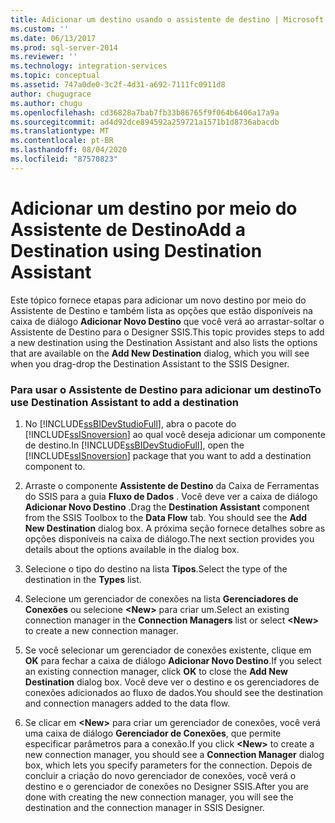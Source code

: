 ```yaml
---
title: Adicionar um destino usando o assistente de destino | Microsoft Docs
ms.custom: ''
ms.date: 06/13/2017
ms.prod: sql-server-2014
ms.reviewer: ''
ms.technology: integration-services
ms.topic: conceptual
ms.assetid: 747a0de0-3c2f-4d31-a692-7111fc0911d8
author: chugugrace
ms.author: chugu
ms.openlocfilehash: cd36828a7bab7fb33b86765f9f064b6406a17a9a
ms.sourcegitcommit: ad4d92dce894592a259721a1571b1d8736abacdb
ms.translationtype: MT
ms.contentlocale: pt-BR
ms.lasthandoff: 08/04/2020
ms.locfileid: "87570823"
---
```

# <a name="add-a-destination-using-destination-assistant"></a><span data-ttu-id="23abd-102">Adicionar um destino por meio do Assistente de Destino</span><span class="sxs-lookup"><span data-stu-id="23abd-102">Add a Destination using Destination Assistant</span></span>
  <span data-ttu-id="23abd-103">Este tópico fornece etapas para adicionar um novo destino por meio do Assistente de Destino e também lista as opções que estão disponíveis na caixa de diálogo **Adicionar Novo Destino** que você verá ao arrastar-soltar o Assistente de Destino para o Designer SSIS.</span><span class="sxs-lookup"><span data-stu-id="23abd-103">This topic provides steps to add a new destination using the Destination Assistant and also lists the options that are available on the **Add New Destination** dialog, which you will see when you drag-drop the Destination Assistant to the SSIS Designer.</span></span>  
  
### <a name="to-use-destination-assistant-to-add-a-destination"></a><span data-ttu-id="23abd-104">Para usar o Assistente de Destino para adicionar um destino</span><span class="sxs-lookup"><span data-stu-id="23abd-104">To use Destination Assistant to add a destination</span></span>  
  
1.  <span data-ttu-id="23abd-105">No [!INCLUDE[ssBIDevStudioFull](../includes/ssbidevstudiofull-md.md)], abra o pacote do [!INCLUDE[ssISnoversion](../includes/ssisnoversion-md.md)] ao qual você deseja adicionar um componente de destino.</span><span class="sxs-lookup"><span data-stu-id="23abd-105">In [!INCLUDE[ssBIDevStudioFull](../includes/ssbidevstudiofull-md.md)], open the [!INCLUDE[ssISnoversion](../includes/ssisnoversion-md.md)] package that you want to add a destination component to.</span></span>  
  
2.  <span data-ttu-id="23abd-106">Arraste o componente **Assistente de Destino** da Caixa de Ferramentas do SSIS para a guia **Fluxo de Dados** . Você deve ver a caixa de diálogo **Adicionar Novo Destino** .</span><span class="sxs-lookup"><span data-stu-id="23abd-106">Drag the **Destination Assistant** component from the SSIS Toolbox to the **Data Flow** tab. You should see the **Add New Destination** dialog box.</span></span> <span data-ttu-id="23abd-107">A próxima seção fornece detalhes sobre as opções disponíveis na caixa de diálogo.</span><span class="sxs-lookup"><span data-stu-id="23abd-107">The next section provides you details about the options available in the dialog box.</span></span>  
  
3.  <span data-ttu-id="23abd-108">Selecione o tipo do destino na lista **Tipos**.</span><span class="sxs-lookup"><span data-stu-id="23abd-108">Select the type of the destination in the **Types** list.</span></span>  
  
4.  <span data-ttu-id="23abd-109">Selecione um gerenciador de conexões na lista **Gerenciadores de Conexões** ou selecione **\<New>** para criar um.</span><span class="sxs-lookup"><span data-stu-id="23abd-109">Select an existing connection manager in the **Connection Managers** list or select **\<New>** to create a new connection manager.</span></span>  
  
5.  <span data-ttu-id="23abd-110">Se você selecionar um gerenciador de conexões existente, clique em **OK** para fechar a caixa de diálogo **Adicionar Novo Destino**.</span><span class="sxs-lookup"><span data-stu-id="23abd-110">If you select an existing connection manager, click **OK** to close the **Add New Destination** dialog box.</span></span> <span data-ttu-id="23abd-111">Você deve ver o destino e os gerenciadores de conexões adicionados ao fluxo de dados.</span><span class="sxs-lookup"><span data-stu-id="23abd-111">You should see the destination and connection managers added to the data flow.</span></span>  
  
6.  <span data-ttu-id="23abd-112">Se clicar em **\<New>** para criar um gerenciador de conexões, você verá uma caixa de diálogo **Gerenciador de Conexões**, que permite especificar parâmetros para a conexão.</span><span class="sxs-lookup"><span data-stu-id="23abd-112">If you click **\<New>** to create a new connection manager, you should see a **Connection Manager** dialog box, which lets you specify parameters for the connection.</span></span> <span data-ttu-id="23abd-113">Depois de concluir a criação do novo gerenciador de conexões, você verá o destino e o gerenciador de conexões no Designer SSIS.</span><span class="sxs-lookup"><span data-stu-id="23abd-113">After you are done with creating the new connection manager, you will see the destination and the connection manager in SSIS Designer.</span></span>  
  
  
